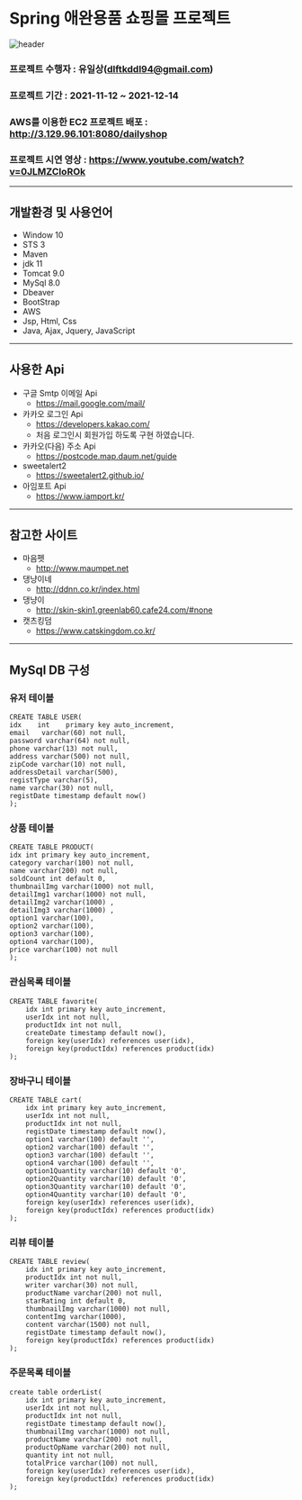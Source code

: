 # Spring 애완용품 쇼핑몰 프로젝트
![header](https://capsule-render.vercel.app/api?type=wave&text=Spring)
### 프로젝트 수행자 : 유일상(dlftkddl94@gmail.com) 
### 프로젝트 기간 : 2021-11-12 ~ 2021-12-14
### AWS를 이용한 EC2 프로젝트 배포 : http://3.129.96.101:8080/dailyshop
### 프로젝트 시연 영상 : https://www.youtube.com/watch?v=0JLMZCIoROk
---
## 개발환경 및 사용언어
- Window 10
- STS 3
- Maven
- jdk 11
- Tomcat 9.0
- MySql 8.0
- Dbeaver
- BootStrap
- AWS
- Jsp, Html, Css
- Java, Ajax, Jquery, JavaScript
---
## 사용한 Api
- 구글 Smtp 이메일 Api 
  - https://mail.google.com/mail/
- 카카오 로그인 Api  
  - https://developers.kakao.com/ 
  - 처음 로그인시 회원가입 하도록 구현 하였습니다.
- 카카오(다음) 주소 Api
  -  https://postcode.map.daum.net/guide
- sweetalert2
  - https://sweetalert2.github.io/   
- 아임포트 Api
  - https://www.iamport.kr/
---
## 참고한 사이트
- 마음펫
  - http://www.maumpet.net
- 댕냥이네
  - http://ddnn.co.kr/index.html 
- 댕냥이
  - http://skin-skin1.greenlab60.cafe24.com/#none
- 캣츠킹덤
  - https://www.catskingdom.co.kr/
---

## MySql DB 구성
### 유저 테이블
```mysql
CREATE TABLE USER(
idx    int    primary key auto_increment,
email   varchar(60) not null,
password varchar(64) not null,
phone varchar(13) not null,
address varchar(500) not null,
zipCode varchar(10) not null,
addressDetail varchar(500),
registType varchar(5), 
name varchar(30) not null, 
registDate timestamp default now()
);
```
### 상품 테이블
```mysql
CREATE TABLE PRODUCT(
idx int primary key auto_increment,
category varchar(100) not null,
name varchar(200) not null,
soldCount int default 0,
thumbnailImg varchar(1000) not null,
detailImg1 varchar(1000) not null,
detailImg2 varchar(1000) ,
detailImg3 varchar(1000) ,
option1 varchar(100),
option2 varchar(100),
option3 varchar(100),
option4 varchar(100),
price varchar(100) not null
);
```
### 관심목록 테이블 
```mysql
CREATE TABLE favorite(
    idx int primary key auto_increment,
    userIdx int not null,
    productIdx int not null,
    createDate timestamp default now(),
    foreign key(userIdx) references user(idx),
    foreign key(productIdx) references product(idx)
);
```
### 장바구니 테이블
```mysql
CREATE TABLE cart(
    idx int primary key auto_increment,
    userIdx int not null,
    productIdx int not null,
    registDate timestamp default now(),
    option1 varchar(100) default '',
	option2 varchar(100) default '',
	option3 varchar(100) default '',
	option4 varchar(100) default '',
	option1Quantity varchar(10) default '0',
	option2Quantity varchar(10) default '0',
	option3Quantity varchar(10) default '0',
	option4Quantity varchar(10) default '0',
    foreign key(userIdx) references user(idx),
    foreign key(productIdx) references product(idx)
);
```
### 리뷰 테이블
```mysql
CREATE TABLE review(
    idx int primary key auto_increment,
    productIdx int not null,
    writer varchar(30) not null, 
    productName varchar(200) not null,
    starRating int default 0,
    thumbnailImg varchar(1000) not null, 
    contentImg varchar(1000), 
    content varchar(1500) not null,
    registDate timestamp default now(),
    foreign key(productIdx) references product(idx)
);
```
### 주문목록 테이블
```mysql
create table orderList(
    idx int primary key auto_increment,
    userIdx int not null,
    productIdx int not null,
    registDate timestamp default now(),
    thumbnailImg varchar(1000) not null,
    productName varchar(200) not null,
    productOpName varchar(200) not null,
    quantity int not null,
    totalPrice varchar(100) not null,
	foreign key(userIdx) references user(idx),
    foreign key(productIdx) references product(idx)
);
```
